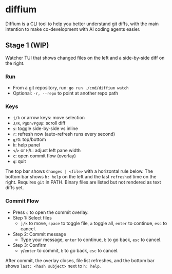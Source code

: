 # diffium
Diffium is a CLI tool to help you better understand git diffs, with the main intention to make co-development with AI coding agents easier.

## Stage 1 (WIP)

Watcher TUI that shows changed files on the left and a side-by-side diff on the right.

### Run

- From a git repository, run: `go run ./cmd/diffium watch`
- Optional: `-r, --repo` to point at another repo path

### Keys

- `j/k` or arrow keys: move selection
- `J/K`, `PgDn/PgUp`: scroll diff
- `s`: toggle side-by-side vs inline
- `r`: refresh now (auto-refresh runs every second)
- `g/G`: top/bottom
- `h`: help panel
- `<`/`>` or `H`/`L`: adjust left pane width
- `c`: open commit flow (overlay)
- `q`: quit

The top bar shows `Changes | <file>` with a horizontal rule below. The bottom bar shows `h: help` on the left and the last `refreshed` time on the right. Requires `git` in PATH. Binary files are listed but not rendered as text diffs yet.

### Commit Flow

- Press `c` to open the commit overlay.
- Step 1: Select files
  - `j/k` to move, `space` to toggle file, `a` toggle all, `enter` to continue, `esc` to cancel.
- Step 2: Commit message
  - Type your message, `enter` to continue, `b` to go back, `esc` to cancel.
- Step 3: Confirm
  - `y`/`enter` to commit, `b` to go back, `esc` to cancel.

After commit, the overlay closes, file list refreshes, and the bottom bar shows `last: <hash subject>` next to `h: help`.
